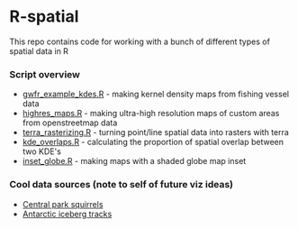 # R-spatial
This repo contains code for working with a bunch of different types of spatial data in R

### Script overview
- [gwfr_example_kdes.R](gfwr_example_kdes.R) - making kernel density maps from fishing vessel data
- [highres_maps.R](highres_maps.R) - making ultra-high resolution maps of custom areas from openstreetmap data
- [terra_rasterizing.R](terra_rasterizing.R) - turning point/line spatial data into rasters with terra
- [kde_overlaps.R](kde_overlaps.R) - calculating the proportion of spatial overlap between two KDE's
- [inset_globe.R](inset_globe.R) - making maps with a shaded globe map inset

### Cool data sources (note to self of future viz ideas)
- [Central park squirrels](https://data.cityofnewyork.us/Environment/2018-Squirrel-Census-Fur-Color-Map/fak5-wcft)
- [Antarctic iceberg tracks](https://github.com/chrieke/iceberg-locations-data)
